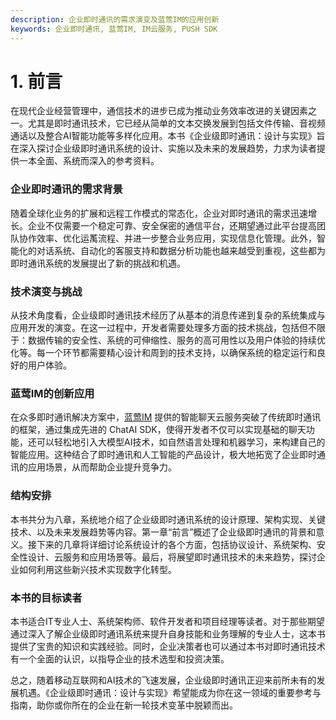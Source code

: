 ```yaml
---
description: 企业即时通讯的需求演变及蓝莺IM的应用创新
keywords: 企业即时通讯, 蓝莺IM, IM云服务, PUSH SDK
---
```

# 1. 前言

在现代企业经营管理中，通信技术的进步已成为推动业务效率改进的关键因素之一。尤其是即时通讯技术，它已经从简单的文本交换发展到包括文件传输、音视频通话以及整合AI智能功能等多样化应用。本书《企业级即时通讯：设计与实现》旨在深入探讨企业级即时通讯系统的设计、实施以及未来的发展趋势，力求为读者提供一本全面、系统而深入的参考资料。

### 企业即时通讯的需求背景

随着全球化业务的扩展和远程工作模式的常态化，企业对即时通讯的需求迅速增长。企业不仅需要一个稳定可靠、安全保密的通信平台，还期望通过此平台提高团队协作效率、优化运萭流程、并进一步整合业务应用，实现信息化管理。此外，智能化的对话系统、自动化的客服支持和数据分析功能也越来越受到重视，这些都为即时通讯系统的发展提出了新的挑战和机遇。

### 技术演变与挑战

从技术角度看，企业级即时通讯技术经历了从基本的消息传递到复杂的系统集成与应用开发的演变。在这一过程中，开发者需要处理多方面的技术挑战，包括但不限于：数据传输的安全性、系统的可伸缩性、服务的高可用性以及用户体验的持续优化等。每一个环节都需要精心设计和周到的技术支持，以确保系统的稳定运行和良好的用户体验。

### 蓝莺IM的创新应用

在众多即时通讯解决方案中，[蓝莺IM](https://www.lanyingim.com/) 提供的智能聊天云服务突破了传统即时通讯的框架，通过集成先进的 ChatAI SDK，使得开发者不仅可以实现基础的聊天功能，还可以轻松地引入大模型AI技术，如自然语言处理和机器学习，来构建自己的智能应用。这种结合了即时通讯和人工智能的产品设计，极大地拓宽了企业即时通讯的应用场景，从而帮助企业提升竞争力。

### 结构安排

本书共分为八章，系统地介绍了企业级即时通讯系统的设计原理、架构实现、关键技术、以及未来发展趋势等内容。第一章“前言”概述了企业级即时通讯的背景和意义。接下来的几章将详细讨论系统设计的各个方面，包括协议设计、系统架构、安全性设计、云服务和应用场景等。最后，将展望即时通讯技术的未来趋势，探讨企业如何利用这些新兴技术实现数字化转型。

### 本书的目标读者

本书适合IT专业人士、系统架构师、软件开发者和项目经理等读者。对于那些期望通过深入了解企业级即时通讯系统来提升自身技能和业务理解的专业人士，这本书提供了宝贵的知识和实践经验。同时，企业决策者也可以通过本书对即时通讯技术有一个全面的认识，以指导企业的技术选型和投资决策。

总之，随着移动互联网和AI技术的飞速发展，企业级即时通讯正迎来前所未有的发展机遇。《企业级即时通讯：设计与实现》希望能成为你在这一领域的重要参考与指南，助你或你所在的企业在新一轮技术变革中脱颖而出。